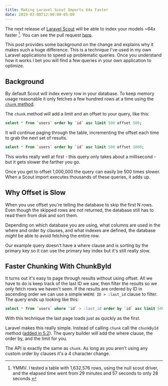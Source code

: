 ```yaml
---
title: Making Laravel Scout Imports 64x Faster
date: 2019-03-08T12:00:00-05:00
---
```


The next release of [Laravel Scout](https://laravel.com/docs/5.8/scout) will be able to index your models ~64x faster [^1].  You can see the pull request [here](https://github.com/laravel/scout/pull/360).

This post provides some background on the change and explains why it makes such a huge difference.  This is a technique I've used in my own Laravel applications to speed up problematic queries.  Once you understand how it works I bet you will find a few queries in your own application to optimize.

## Background

By default Scout will index every row in your database. To keep memory usage reasonable it only fetches a few hundred rows at a time using the [`chunk` method](https://laravel.com/docs/5.8/queries#chunking-results).

The `chunk` method will add a limit and an offset to your query, like this:

```sql
select * from `users` order by `id` asc limit 500 offset 500;
```

It will continue paging through the table, incrementing the offset each time to grab the next set of results.

```sql
select * from `users` order by `id` asc limit 500 offset 1000;
```

This works really well at first - this query only takes about a millisecond - but it gets slower the farther you go.

Once you get to offset 1,000,000 the query can easily be 500 times slower.  When a Scout import executes thousands of these queries, it adds up.

## Why Offset is Slow

When you use offset you're telling the database to skip the first N rows. Even though the skipped rows are not returned, the database still has to read them from disk and sort them.

Depending on which database you are using, what columns are used in the where and order by clauses, and what indexes are defined, the database _might_ be able to avoid fetching the entire row.

Our example query doesn't have a where clause and is sorting by the primary key so it can use the primary key index but it's still really slow.

## Faster Chunking With ChunkById

It turns out it's easy to page through results without using offset. All we have to do is keep track of the last ID we saw, then filter the results so we only fetch rows we haven't seen.  If the results are ordered by ID in ascending order we can use a simple `WHERE ID > :last_id` clause to filter.  The query ends up looking like this:

```sql
select * from `users` where `id` > :last_id order by `id` asc limit 500;
```

With this technique the last page loads just as quickly as the first.

Laravel makes this really simple.  Instead of calling `chunk` call the `chunkById` method ([added in 5.2](https://github.com/laravel/framework/pull/12861)).  The query builder will add the where clause, the order by, and the limit for you.

The API is exactly the same as `chunk`.  As long as you aren't using any custom order by clauses it's a 4 character change.

[^1]: YMMV.  I tested a table with 1,632,576 rows, using the null scout driver, and the elapsed time went from 29 minutes and 57 seconds to only 28 seconds.
